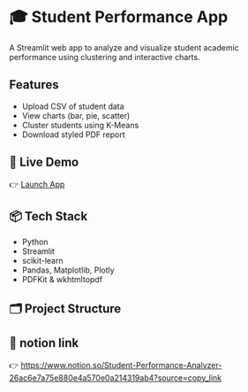 # 🎓 Student Performance App

A Streamlit web app to analyze and visualize student academic performance using clustering and interactive charts.

## Features
- Upload CSV of student data
- View charts (bar, pie, scatter)
- Cluster students using K-Means
- Download styled PDF report

## 🔗 Live Demo
👉 [Launch App](https://your-link.streamlit.app)

## 📦 Tech Stack
- Python
- Streamlit
- scikit-learn
- Pandas, Matplotlib, Plotly
- PDFKit & wkhtmltopdf

## 🗂️ Project Structure


## 🔗 notion link
👉 https://www.notion.so/Student-Performance-Analyzer-26ac6e7a75e880e4a570e0a214319ab4?source=copy_link
